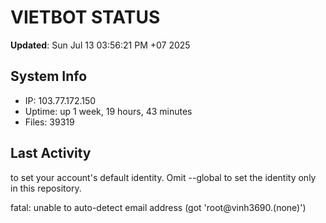 # VIETBOT STATUS
**Updated**: Sun Jul 13 03:56:21 PM +07 2025

## System Info
- IP: 103.77.172.150
- Uptime: up 1 week, 19 hours, 43 minutes
- Files: 39319

## Last Activity

to set your account's default identity.
Omit --global to set the identity only in this repository.

fatal: unable to auto-detect email address (got 'root@vinh3690.(none)')
